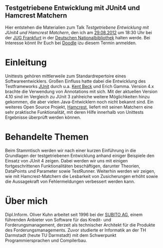 ## Testgetriebene Entwicklung mit JUnit4 und Hamcrest Matchern

Hier entstehen die Materialien zum Talk *Testgetriebene Entwicklung mit JUnit4 und Hamcrest Matchern*, den ich am [29.08.2012](https://sites.google.com/site/jugffm/home/29-08-2012-testgetriebene-entwicklung-mit-junit4-und-hamcrest-matchern) um 18:30 Uhr bei der [JUG Frankfurt](http://www.jugf.de) in der [Deutschen Nationalbibliothek](http://www.d-nb.de/) halten werde. Bei Interesse könnt Ihr Euch bei [Doodle](http://www.doodle.com/yqtybqs9babnued6) izu diesem Termin anmelden.

# Einleitung

Unittests gehören mittlerweile zum Standardrepertoire eines Softwareentwicklers. Großen Einfluss hatte dabei die Entwicklung des Testframeworks [JUnit](https://www.junit.org) durch u.a. [Kent Beck](https://github.com/KentBeck/junit) und Erich Gamma. Version 4.x brachte die Verwendung von Annotations mit sich. Mit der aktuellen Version 4.10 sind im Vergleich zu JUnit 3 zahlreiche weitere Möglichkeiten hinzu gekommen, die aber vielen Java-Entwicklern noch nicht bekannt sind. Ein weiteres Open Source Projekt, [Hamcrest](http://code.google.com/p/hamcrest/), liefert mit seinen Matchern eine sehr praktische Funktionalität, mit deren Hilfe innerhalb von Unittests Ergebnisse überprüft werden können.

# Behandelte Themen

Beim Stammtisch werden wir nach einer kurzen Einführung in die Grundlagen der testgetriebenen Entwicklung anhand einiger Beispiele den Einsatz von JUnit 4 zeigen. Dabei werden wir uns mit einigen fortgeschrittenen Funktionalitäten beschäftigen, darunter Theorien, DataPoints und Parameter sowie TestRunner. Weiterhin werden wir zeigen, wie mit Hamcrest-Matchern die Lesbarkeit von Zusicherungen erhöht sowie die Aussagekraft von Fehlermeldungen verbessert werden kann.

# Über mich

Dipl.Inform. Oliver Kuhn arbeitet seit 1996 bei der [SUBITO AG](http://www.subito.de), einem führenden Anbieter von Software für das Kredit- und Forderungsmanagement, derzeit als technischer Architekt für die Produkte des Forderungsmanagements. Zuvor studierte er Informatik an der TH Darmstadt (heute TU Darmstadt) mit dem Schwerpunkt Programmiersprachen und Compilerbau.

